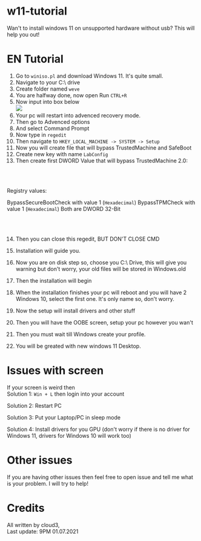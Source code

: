 # w11-tutorial
Wan't to install windows 11 on unsupported hardware without usb? This will help you out!

# EN Tutorial
1. Go to ``winiso.pl`` and download Windows 11. It's quite small.
2. Navigate to your C:\ drive
3. Create folder named ``weve``
4. You are halfway done, now open Run ``CTRL+R``
5. Now input into box below <br> <img src="https://cdn.upload.systems/uploads/95qrsMQW.png">
6. Your pc will restart into advenced recovery mode.
7. Then go to Advenced options
8. And select Command Prompt
9. Now type in ``regedit``
10. Then navigate to ``HKEY_LOCAL_MACHINE -> SYSTEM -> Setup``
11. Now you will create file that will bypass TrustedMachine and SafeBoot
12. Create new key with name ``LabConfig``
13. Then create first DWORD Value that will bypass TrustedMachine 2.0:

<br>
<br>

   Registry values:

   BypassSecureBootCheck with value 1 (``Hexadecimal``)
   BypassTPMCheck with value 1 (``Hexadecimal``)
   Both are DWORD 32-Bit

<br>
<br>
   
14. Then you can close this regedit, BUT DON'T CLOSE CMD

15. Installation will guide you.

16. Now you are on disk step so, choose you C:\ Drive, this will give you warning but don't worry, your old files will be stored in Windows.old

17. Then the installation will begin

18. When the installation finishes your pc will reboot and you will have 2 Windows 10, select the first one. It's only name so, don't worry.

19. Now the setup will install drivers and other stuff

20. Then you will have the OOBE screen, setup your pc however you wan't

21. Then you must wait till Windows create your profile.

22. You will be greated with new windows 11 Desktop.


# Issues with screen
If your screen is weird then
<br>
  Solution 1: ``Win + L`` then login into your account  
  
  Solution 2: Restart PC
  
  Solution 3: Put your Laptop/PC in sleep mode
  
  Solution 4: Install drivers for you GPU (don't worry if there is no driver for Windows 11, drivers for Windows 10 will work too)
<br>

# Other issues
If you are having other issues then feel free to open issue and tell me what is your problem. I will try to help!

# Credits
All written by cloud3,
<br>
Last update: 9PM 01.07.2021
